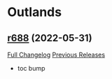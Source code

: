 # <DBM> Outlands

## [r688](https://github.com/DeadlyBossMods/DBM-BCVanilla/tree/r688) (2022-05-31)
[Full Changelog](https://github.com/DeadlyBossMods/DBM-BCVanilla/compare/r687...r688) [Previous Releases](https://github.com/DeadlyBossMods/DBM-BCVanilla/releases)

- toc bump  
